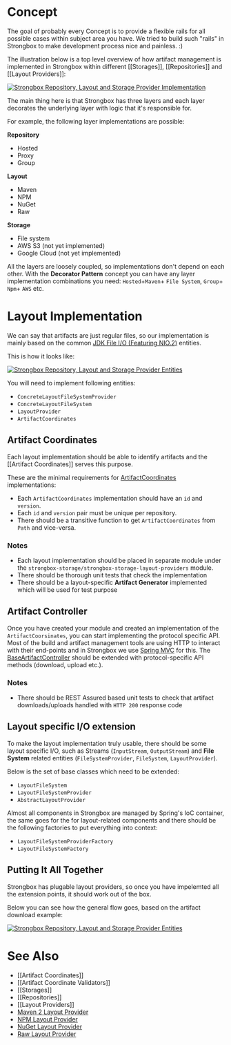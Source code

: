 # Concept
The goal of probably every Concept is to provide a flexible rails for all possible cases within subject area you have. We tried to build such "rails" in Strongbox to make development process nice and painless. :)

The illustration below is a top level overview of how artifact management is implemented in Strongbox within different [[Storages]], [[Repositories]] and [[Layout Providers]]:

[![Strongbox Repository, Layout and Storage Provider Implementation](https://github.com/strongbox/strongbox/wiki/resources/images/layout/Strongbox%20Repository%20Layout%20-%20Concept.png)](https://github.com/strongbox/strongbox/wiki/resources/images/layout/Strongbox%20Repository%20Layout%20-%20Concept.png)

The main thing here is that Strongbox has three layers and each layer decorates the underlying layer with logic that it's responsible for.

For example, the following layer implementations are possible:

**Repository**
* Hosted
* Proxy
* Group

**Layout**
* Maven
* NPM
* NuGet
* Raw

**Storage**
* File system
* AWS S3 (not yet implemented)
* Google Cloud (not yet implemented)

All the layers are loosely coupled, so implementations don't depend on each other. With the **Decorator Pattern** concept you can have any layer implementation combinations you need: `Hosted`+`Maven`+ `File System`, `Group`+ `Npm`+ `AWS` etc. 

# Layout Implementation

We can say that artifacts are just regular files, so our implementation is mainly based on the common [JDK File I/O (Featuring NIO.2)](https://docs.oracle.com/javase/tutorial/essential/io/fileio.html) entities. 

This is how it looks like:

[![Strongbox Repository, Layout and Storage Provider Entities](https://github.com/strongbox/strongbox/wiki/resources/images/layout/Strongbox%20Repository%20Layout%20-%20Classes.png)](https://github.com/strongbox/strongbox/wiki/resources/images/layout/Strongbox%20Repository%20Layout%20-%20Classes.png)

You will need to implement following entities:
- `ConcreteLayoutFileSystemProvider`
- `ConcreteLayoutFileSystem`
- `LayoutProvider`
- `ArtifactCoordinates`

## Artifact Coordinates

Each layout implementation should be able to identify artifacts and the [[Artifact Coordinates]] serves this purpose.

These are the minimal requirements for [ArtifactCoordinates](https://github.com/strongbox/strongbox/blob/master/strongbox-commons/src/main/java/org/carlspring/strongbox/artifact/coordinates/ArtifactCoordinates.java) implementations: 
- Each `ArtifactCoordinates` implementation should have an `id` and `version`.
- Each `id` and `version` pair must be unique per repository.
- There should be a transitive function to get `ArtifactCoordinates` from `Path` and vice-versa.

### Notes
* Each layout implementation should be placed in separate module under the `strongbox-storage/strongbox-storage-layout-providers` module.
* There should be thorough unit tests that check the implementation
* There should be a layout-specific **Artifact Generator** implemented which will be used for test purpose

## Artifact Controller

Once you have created your module and created an implementation of the `ArtifactCoorsinates`, you can start implementing the protocol specific API.
Most of the build and artifact management tools are using HTTP to interact with their end-points and in Strongbox we use [Spring MVC](https://docs.spring.io/spring/docs/current/spring-framework-reference/web.html) for this. The [BaseArtifactController](https://github.com/strongbox/strongbox/blob/master/strongbox-web-core/src/main/java/org/carlspring/strongbox/controllers/BaseArtifactController.java) should be extended with protocol-specific API methods (download, upload etc.).

### Notes
* There should be REST Assured based unit tests to check that artifact downloads/uploads handled with `HTTP 200` response code


## Layout specific I/O extension
To make the layout implementation truly usable, there should be some layout specific I/O, such as Streams (`InputStream`, `OutputStream`) and **File System** related entities (`FileSystemProvider`, `FileSystem`, `LayoutProvider`).

Below is the set of base classes which need to be extended:
- `LayoutFileSystem`
- `LayoutFileSystemProvider`
- `AbstractLayoutProvider`

Almost all components in Strongbox are managed by Spring's IoC container, the same goes for the for layout-related components and there should be the following factories to put everything into context:
- `LayoutFileSystemProviderFactory`
- `LayoutFileSystemFactory`

## Putting It All Together

Strongbox has plugable layout providers, so once you have impelemted all the extension points, it should work out of the box.

Below you can see how the general flow goes, based on the artifact download example:

[![Strongbox Repository, Layout and Storage Provider Entities](https://github.com/strongbox/strongbox/wiki/resources/images/layout/Strongbox%20Repository%20Layout%20-%20Flow.png)](https://github.com/strongbox/strongbox/wiki/resources/images/layout/Strongbox%20Repository%20Layout%20-%20Flow.png)

# See Also

* [[Artifact Coordinates]]
* [[Artifact Coordinate Validators]]
* [[Storages]]
* [[Repositories]]
* [[Layout Providers]]
* [Maven 2 Layout Provider](https://github.com/strongbox/strongbox/wiki/Maven-2-Layout-Provider)
* [NPM Layout Provider](https://github.com/strongbox/strongbox/wiki/NPM-Layout-Provider)
* [NuGet Layout Provider](https://github.com/strongbox/strongbox/wiki/NuGet-Layout-Provider)
* [Raw Layout Provider](https://github.com/strongbox/strongbox/wiki/Raw-Layout-Provider)